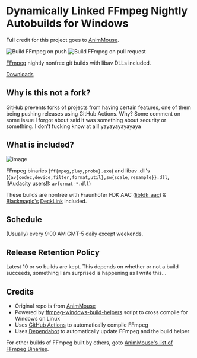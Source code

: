 # Dynamically Linked FFmpeg Nightly Autobuilds for Windows

Full credit for this project goes to [AnimMouse](https://github.com/AnimMouse/ffmpeg-autobuild).

![Build FFmpeg on push](https://github.com/samicrusader/ffmpeg-autobuild-dynamiclink/workflows/Build%20FFmpeg%20on%20push/badge.svg)
![Build FFmpeg on pull request](https://github.com/samicrusader/ffmpeg-autobuild-dynamiclink/workflows/Build%20FFmpeg%20on%20pull%20request/badge.svg)

[FFmpeg](https://ffmpeg.org/) nightly nonfree git builds with libav DLLs included.

[Downloads](https://github.com/samicrusader/ffmpeg-autobuild-dynamiclink/releases)

## Why is this not a fork?

GitHub prevents forks of projects from having certain features, one of them being pushing releases using GitHub Actions. Why? Some comment on some issue I forgot about said it was something about security or something. I don't fucking know at all! yayayayayayaya

## What is included?

![image](https://github.com/samicrusader/ffmpeg-autobuild-dynamiclink/assets/89530830/3fed911d-42f2-4784-a305-0728d1a357ce)

FFmpeg binaries (`ff{mpeg,play,probe}.exe`) and libav .dll's (`{av{codec,device,filter,format,util},sw{scale,resample}}.dll`, !!Audacity users!!: `avformat-*.dll`)

These builds are nonfree with Fraunhofer FDK AAC ([libfdk_aac](https://github.com/mstorsjo/fdk-aac)) & [Blackmagic's](https://www.blackmagicdesign.com/) [DeckLink](https://www.blackmagicdesign.com/products/decklink) included.

## Schedule

(Usually) every 9:00 AM GMT-5 daily except weekends.

## Release Retention Policy

Latest 10 or so builds are kept. This depends on whether or not a build succeeds, something I am surprised is happening as I write this...

## Credits

* Original repo is from [AnimMouse](https://github.com/AnimMouse/)
* Powered by [ffmpeg-windows-build-helpers](https://github.com/rdp/ffmpeg-windows-build-helpers) script to cross compile for Windows on Linux
* Uses [GitHub Actions](https://github.com/features/actions) to automatically compile FFmpeg
* Uses [Dependabot](https://dependabot.com/) to automatically update FFmpeg and the build helper

For other builds of FFmpeg built by others, goto [AnimMouse's list of FFmpeg Binaries](https://www.animmouse.com/p/ffmpeg-binaries/).
